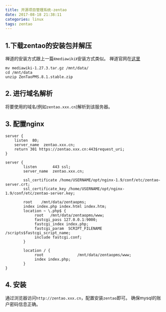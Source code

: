 ```yaml
---
title: 开源项目管理系统-zentao
date: 2017-08-18 21:38:11
categories: linux
tags: zentao
---
```

## 1.下载zentao的安装包并解压

禅道的安装方式跟上一篇`《mediawiki》`安装方式类似。
禅道官网在[这里](https://www.zentao.net/)
```
mv mediawiki-1.27.3.tar.gz /mnt/data/
cd /mnt/data
unzip ZenTaoPMS.8.1.stable.zip
```
## 2. 进行域名解析
将要使用的域名(例如`zentao.xxx.cn`)解析到该服务器。

## 3. 配置nginx
```
server {
    listen  80;
    server_name  zentao.xxx.cn;
    return 301 https://zentao.xxx.cn:443$request_uri;
}

server {
        listen       443 ssl;
        server_name  zentao.xxx.cn;

        ssl_certificate /home/USERNAME/opt/nginx-1.9/conf/etc/zentao-server.crt;
        ssl_certificate_key /home/USERNAME/opt/nginx-1.9/conf/etc/zentao-server.key;

        root    /mnt/data/zentaopms;
        index index.php index.html index.htm;
        location ~ \.php$ {
             root   /mnt/data/zentaopms/www;
             fastcgi_pass 127.0.0.1:9000;
             fastcgi_index index.php;
             fastcgi_param  SCRIPT_FILENAME /scripts$fastcgi_script_name;
             include fastcgi.conf;
        }

        location / {
             root               /mnt/data/zentaopms/www;
             index index.php;
        }
}
```

## 4. 安装
通过浏览器访问`http://zentao.xxx.cn`，配置安装`zentao`即可。
确保mysql的账户密码信息正确。




